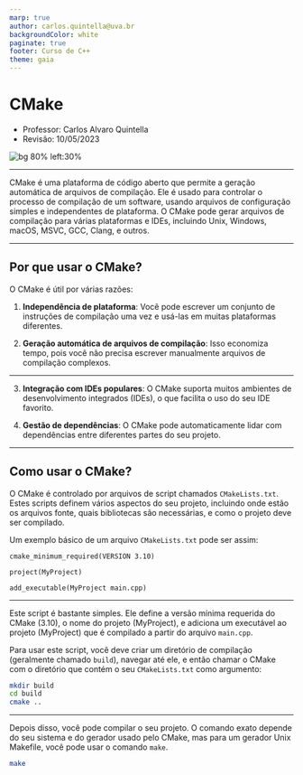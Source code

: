 ```yaml
---
marp: true
author: carlos.quintella@uva.br
backgroundColor: white
paginate: true
footer: Curso de C++
theme: gaia
---
```


<!-- _class: lead -->

# CMake #

- Professor: Carlos Alvaro Quintella
- Revisão: 10/05/2023

![bg 80% left:30%](https://www.uva.br/wp-content/themes/uva-theme/dist/images/header_logo.svg)

---

CMake é uma plataforma de código aberto que permite a geração automática de arquivos de compilação. Ele é usado para controlar o processo de compilação de um software, usando arquivos de configuração simples e independentes de plataforma. O CMake pode gerar arquivos de compilação para várias plataformas e IDEs, incluindo Unix, Windows, macOS, MSVC, GCC, Clang, e outros.

---

## Por que usar o CMake? ##

O CMake é útil por várias razões:

1. **Independência de plataforma**: Você pode escrever um conjunto de instruções de compilação uma vez e usá-las em muitas plataformas diferentes.

2. **Geração automática de arquivos de compilação**: Isso economiza tempo, pois você não precisa escrever manualmente arquivos de compilação complexos.

---

3. **Integração com IDEs populares**: O CMake suporta muitos ambientes de desenvolvimento integrados (IDEs), o que facilita o uso do seu IDE favorito.

4. **Gestão de dependências**: O CMake pode automaticamente lidar com dependências entre diferentes partes do seu projeto.

---

## Como usar o CMake? ##

O CMake é controlado por arquivos de script chamados `CMakeLists.txt`. Estes scripts definem vários aspectos do seu projeto, incluindo onde estão os arquivos fonte, quais bibliotecas são necessárias, e como o projeto deve ser compilado.

Um exemplo básico de um arquivo `CMakeLists.txt` pode ser assim:

```text
cmake_minimum_required(VERSION 3.10)

project(MyProject)

add_executable(MyProject main.cpp)
```

---

Este script é bastante simples. Ele define a versão mínima requerida do CMake (3.10), o nome do projeto (MyProject), e adiciona um executável ao projeto (MyProject) que é compilado a partir do arquivo `main.cpp`.

Para usar este script, você deve criar um diretório de compilação (geralmente chamado `build`), navegar até ele, e então chamar o CMake com o diretório que contém o seu `CMakeLists.txt` como argumento:

```bash
mkdir build
cd build
cmake ..
```

---

Depois disso, você pode compilar o seu projeto. O comando exato depende do seu sistema e do gerador usado pelo CMake, mas para um gerador Unix Makefile, você pode usar o comando `make`.

```bash
make
```

